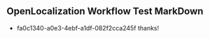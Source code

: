 ## OpenLocalization Workflow Test MarkDown
* fa0c1340-a0e3-4ebf-a1df-082f2cca245f thanks!

<!--HONumber=Aug16_HO3-->


